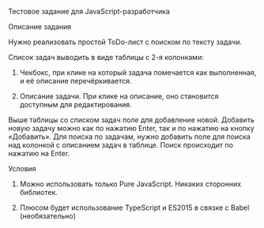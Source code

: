 Тестовое задание для JavaScript-разработчика

Описание задания

Нужно реализовать простой ToDo-лист с поиском по тексту задачи.

Список задач выводить в виде таблицы с 2-я колонками:

1. Чекбокс, при клике на который задача помечается как выполненная, и её описание
перечёркивается.

2. Описание задачи. При клике на описание, оно становится доступным для
редактирования.

Выше таблицы со списком задач поле для добавление новой. Добавить новую задачу можно как
по нажатию Enter, так и по нажатию на кнопку «Добавить».
Для поиска по задачам, нужно добавить поле для поиска над колонкой с описанием задач в
таблице. Поиск происходит по нажатию на Enter.

Условия

1. Можно использовать только Pure JavaScript. Никаких сторонних библиотек.

2. Плюсом будет использование TypeScript и ES2015 в связке с Babel (необязательно)
